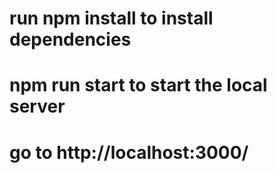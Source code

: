 # run npm install to install dependencies
# npm run start to start the local server 
# go to http://localhost:3000/
